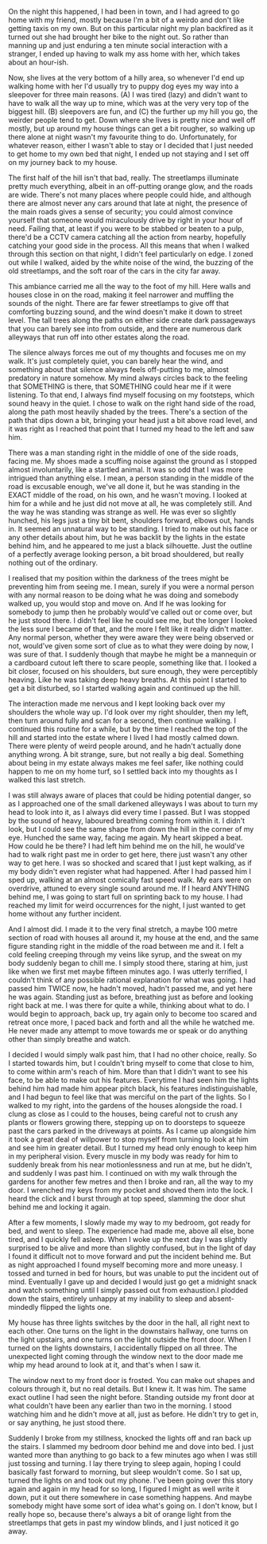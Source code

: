 On the night this happened, I had been in town, and I had agreed to go home with my friend, mostly because I'm a bit of a weirdo and don't like getting taxis on my own. But on this particular night my plan backfired as it turned out she had brought her bike to the night out. So rather than manning up and just enduring a ten minute social interaction with a stranger, I ended up having to walk my ass home with her, which takes about an hour-ish.

 Now, she lives at the very bottom of a hilly area, so whenever I'd end up walking home with her I'd usually try to puppy dog eyes my way into a sleepover for three main reasons. (A) I was tired (lazy) and didn't want to have to walk all the way up to mine, which was at the very very top of the biggest hill. (B) sleepovers are fun, and (C) the further up my hill you go, the weirder people tend to get. Down where she lives is pretty nice and well off mostly, but up around my house things can get a bit rougher, so walking up there alone at night wasn't my favourite thing to do. Unfortunately, for whatever reason, either I wasn't able to stay or I decided that I just needed to get home to my own bed that night, I ended up not staying and I set off on my journey back to my house. 
 
The first half of the hill isn't that bad, really. The streetlamps illuminate pretty much everything, albeit in an off-putting orange glow, and the roads are wide. There's not many places where people could hide, and although there are almost never any cars around that late at night, the presence of the main roads gives a sense of security; you could almost convince yourself that someone would miraculously drive by right in your hour of need. Failing that, at least if you were to be stabbed or beaten to a pulp, there'd be a CCTV camera catching all the action from nearby, hopefully catching your good side in the process. All this means that when I walked through this section on that night, I didn't feel particularly on edge. I zoned out while I walked, aided by the white noise of the wind, the buzzing of the old streetlamps, and the soft roar of the cars in the city far away.

This ambiance carried me all the way to the foot of my hill. Here walls and houses close in on the road, making it feel narrower and muffling the sounds of the night. There are far fewer streetlamps to give off that comforting buzzing sound, and the wind doesn't make it down to street level. The tall trees along the paths on either side create dark passageways that you can barely see into from outside, and there are numerous dark alleyways that run off into other estates along the road. 

The silence always forces me out of my thoughts and focuses me on my walk. It's just completely quiet, you can barely hear the wind, and something about that silence always feels off-putting to me, almost predatory in nature somehow. My mind always circles back to the feeling that SOMETHING is there, that SOMETHING could hear me if it were listening. To that end, I always find myself focusing on my footsteps, which sound heavy in the quiet.
I chose to walk on the right hand side of the road, along the path most heavily shaded by the trees. There's a section of the path that dips down a bit, bringing your head just a bit above road level, and it was right as I reached that point that I turned my head to the left and saw him.

There was a man standing right in the middle of one of the side roads, facing me. My shoes made a scuffing noise against the ground as I stopped almost involuntarily, like a startled animal. It was so odd that I was more intrigued than anything else. I mean, a person standing in the middle of the road is excusable enough, we've all done it, but he was standing in the EXACT middle of the road, on his own, and he wasn't moving. I looked at him for a while and he just did not move at all, he was completely still. And the way he was standing was strange as well. He was ever so slightly hunched, his legs just a tiny bit bent, shoulders forward, elbows out, hands in. It seemed an unnatural way to be standing. I tried to make out his face or any other details about him, but he was backlit by the lights in the estate behind him, and he appeared to me just a black silhouette. Just the outline of a perfectly average looking person, a bit broad shouldered, but really nothing out of the ordinary.

I realised that my position within the darkness of the trees might be preventing him from seeing me. I mean, surely if you were a normal person with any normal reason to be doing what he was doing and somebody walked up, you would stop and move on. And If he was looking for somebody to jump then he probably would've called out or come over, but he just stood there. I didn't feel like he could see me, but the longer I looked the less sure I became of that, and the more I felt like it really didn't matter. Any normal person, whether they were aware they were being observed or not, would've given some sort of clue as to what they were doing by now, I was sure of that. I suddenly though that maybe he might be a mannequin or a cardboard cutout left there to scare people, something like that. I looked a bit closer, focused on his shoulders, but sure enough, they were perceptibly heaving. Like he was taking deep heavy breaths. At this point I started to get a bit disturbed, so I started walking again and continued up the hill.

The interaction made me nervous and I kept looking back over my shoulders the whole way up. I'd look over my right shoulder, then my left, then turn around fully and scan for a second, then continue walking. I continued this routine for a while, but by the time I reached the top of the hill and started into the estate where I lived I had mostly calmed down. There were plenty of weird people around, and he hadn't actually done anything wrong. A bit strange, sure, but not really a big deal. Something about being in my estate always makes me feel safer, like nothing could happen to me on my home turf, so I settled back into my thoughts as I walked this last stretch. 

I was still always aware of places that could be hiding potential danger, so as I approached one of the small darkened alleyways I was about to turn my head to look into it, as I always did every time I passed. But I was stopped by the sound of heavy, laboured breathing coming from within it. I didn't look, but I could see the same shape from down the hill in the corner of my eye. Hunched the same way, facing me again. My heart skipped a beat. How could he be there? I had left him behind me on the hill, he would've had to walk right past me in order to get here, there just wasn't any other way to get here. I was so shocked and scared that I just kept walking, as if my body didn't even register what had happened. After I had passed him I sped up, walking at an almost comically fast speed walk. My ears were on overdrive, attuned to every single sound around me. If I heard ANYTHING behind me, I was going to start full on sprinting back to my house. I had reached my limit for weird occurrences for the night, I just wanted to get home without any further incident.

And I almost did. I made it to the very final stretch, a maybe 100 metre section of road with houses all around it, my house at the end, and the same figure standing right in the middle of the road between me and it. I felt a cold feeling creeping through my veins like syrup, and the sweat on my body suddenly began to chill me. I simply stood there, staring at him, just like when we first met maybe fifteen minutes ago. I was utterly terrified, I couldn't think of any possible rational explanation for what was going. I had passed him TWICE now, he hadn't moved, hadn't passed me, and yet here he was again. Standing just as before, breathing just as before and looking right back at me. I was there for quite a while, thinking about what to do. I would begin to approach, back up, try again only to become too scared and retreat once more, I paced back and forth and all the while he watched me. He never made any attempt to move towards me or speak or do anything other than simply breathe and watch.

I decided I would simply walk past him, that I had no other choice, really. So I started towards him, but I couldn't bring myself to come that close to him, to come within arm's reach of him. More than that I didn't want to see his face, to be able to make out his features. Everytime I had seen him the lights behind him had made him appear pitch black, his features indistinguishable, and I had begun to feel like that was merciful on the part of the lights. So I walked to my right, into the gardens of the houses alongside the road. I clung as close as I could to the houses, being careful not to crush any plants or flowers growing there, stepping up on to doorsteps to squeeze past the cars parked in the driveways at points. As I came up alongside him it took a great deal of willpower to stop myself from turning to look at him and see him in greater detail. But I turned my head only enough to keep him in my peripheral vision. Every muscle in my body was ready for him to suddenly break from his near motionlessness and run at me, but he didn't, and suddenly I was past him. I continued on with my walk through the gardens for another few metres and then I broke and ran, all the way to my door. I wrenched my keys from my pocket and shoved them into the lock. I heard the click and I burst through at top speed, slamming the door shut behind me and locking it again.

After a few moments, I slowly made my way to my bedroom, got ready for bed, and went to sleep. The experience had made me, above all else, bone tired, and I quickly fell asleep. When I woke up the next day I was slightly surprised to be alive and more than slightly confused, but in the light of day I found it difficult not to move forward and put the incident behind me. But as night approached I found myself becoming more and more uneasy. I tossed and turned in bed for hours, but was unable to put the incident out of mind. Eventually I gave up and decided I would just go get a midnight snack and watch something until I simply passed out from exhaustion.I plodded down the stairs, entirely unhappy at my inability to sleep and absent-mindedly flipped the lights one.

My house has three lights switches by the door in the hall, all right next to each other. One turns on the light in the downstairs hallway, one turns on the light upstairs, and one turns on the light outside the front door. When I turned on the lights downstairs, I accidentally flipped on all three. The unexpected light coming through the window next to the door made me whip my head around to look at it, and that's when I saw it.

The window next to my front door is frosted. You can make out shapes and colours through it, but no real details. But I knew it. It was him. The same exact outline I had seen the night before. Standing outside my front door at what couldn't have been any earlier than two in the morning. I stood watching him and he didn't move at all, just as before. He didn't try to get in, or say anything, he just stood there. 

Suddenly I broke from my stillness, knocked the lights off and ran back up the stairs. I slammed my bedroom door behind me and dove into bed. I just wanted more than anything to go back to a few minutes ago when I was still just tossing and turning. I lay there trying to sleep again, hoping I could basically fast forward to morning, but sleep wouldn't come. So I sat up, turned the lights on and took out my phone. I've been going over this story again and again in my head for so long, I figured I might as well write it down, put it out there somewhere in case something happens. And maybe somebody might have some sort of idea what's going on. I don't know, but I really hope so, because there's always a bit of orange light from the streetlamps that gets in past my window blinds, and I just noticed it go away.
